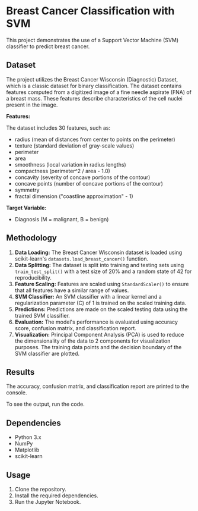 # Breast Cancer Classification with SVM

This project demonstrates the use of a Support Vector Machine (SVM) classifier to predict breast cancer.

## Dataset

The project utilizes the Breast Cancer Wisconsin (Diagnostic) Dataset, which is a classic dataset for binary classification. The dataset contains features computed from a digitized image of a fine needle aspirate (FNA) of a breast mass. These features describe characteristics of the cell nuclei present in the image.

**Features:**

The dataset includes 30 features, such as:

* radius (mean of distances from center to points on the perimeter)
* texture (standard deviation of gray-scale values)
* perimeter
* area
* smoothness (local variation in radius lengths)
* compactness (perimeter^2 / area - 1.0)
* concavity (severity of concave portions of the contour)
* concave points (number of concave portions of the contour)
* symmetry
* fractal dimension ("coastline approximation" - 1)

**Target Variable:**

* Diagnosis (M = malignant, B = benign)

## Methodology

1. **Data Loading:** The Breast Cancer Wisconsin dataset is loaded using scikit-learn's `datasets.load_breast_cancer()` function.
2. **Data Splitting:** The dataset is split into training and testing sets using `train_test_split()` with a test size of 20% and a random state of 42 for reproducibility.
3. **Feature Scaling:** Features are scaled using `StandardScaler()` to ensure that all features have a similar range of values.
4. **SVM Classifier:** An SVM classifier with a linear kernel and a regularization parameter (C) of 1 is trained on the scaled training data.
5. **Predictions:** Predictions are made on the scaled testing data using the trained SVM classifier.
6. **Evaluation:** The model's performance is evaluated using accuracy score, confusion matrix, and classification report.
7. **Visualization:** Principal Component Analysis (PCA) is used to reduce the dimensionality of the data to 2 components for visualization purposes. The training data points and the decision boundary of the SVM classifier are plotted.

## Results

The accuracy, confusion matrix, and classification report are printed to the console.

To see the output, run the code.

## Dependencies

* Python 3.x
* NumPy
* Matplotlib
* scikit-learn

## Usage

1. Clone the repository.
2. Install the required dependencies.
3. Run the Jupyter Notebook.
